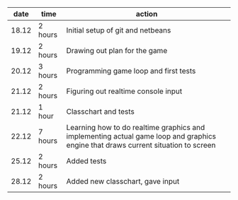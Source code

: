| date | time | action |
|------|--------|-------|
| 18.12 | 2 hours | Initial setup of git and netbeans |
| 19.12 | 2 hours | Drawing out plan for the game |
| 20.12 | 3 hours | Programming game loop and first tests |
| 21.12 | 2 hours | Figuring out realtime console input |
| 21.12 | 1 hour | Classchart and tests |
| 22.12 | 7 hours | Learning how to do realtime graphics and implementing actual game loop and graphics engine that draws current situation to screen |
| 25.12 | 2 hours | Added tests |
| 28.12 | 2 hours | Added new classchart, gave input |
